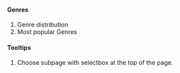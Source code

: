 #### Genres

1. Genre distribution
2. Most popular Genres

#### Tooltips

1. Choose subpage with selectbox at the top of the page.
